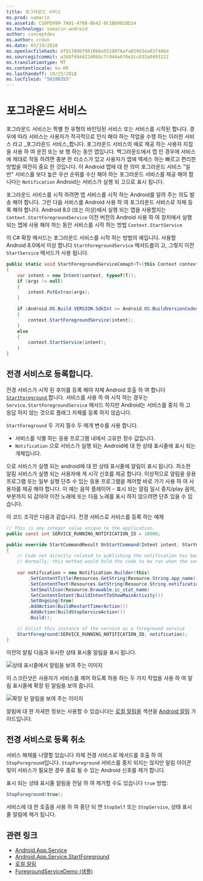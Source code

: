 ```yaml
---
title: 포그라운드 서비스
ms.prod: xamarin
ms.assetid: C10FD999-7A91-4708-B642-0C1B0901BD24
ms.technology: xamarin-android
author: conceptdev
ms.author: crdun
ms.date: 03/19/2018
ms.openlocfilehash: df917896f901060a5518076afa859d34a03f4d6d
ms.sourcegitcommit: e268fd44422d0bbc7c944a678e2cc633a0493122
ms.translationtype: MT
ms.contentlocale: ko-KR
ms.lasthandoff: 10/25/2018
ms.locfileid: "50108355"
---
```

# <a name="foreground-services"></a>포그라운드 서비스

포그라운드 서비스는 특별 한 유형의 바인딩된 서비스 또는 서비스를 시작된 합니다. 경우에 따라 서비스는 사용자가 적극적으로 인식 해야 하는 작업을 수행 하는 이러한 서비스 라고 _포그라운드 서비스_합니다. 포그라운드 서비스의 예로 제공 하는 사용자 지침을 사용 하 여 운전 또는 보 행 하는 동안 앱입니다. 백그라운드에서 앱 인 경우에 서비스에 제대로 작동 하려면 충분 한 리소스가 있고 사용자가 앱에 액세스 하는 빠르고 편리한 방법을 여전히 중요 한 것입니다. 이 Android 앱에 대 한 의미 포그라운드 서비스 "일반" 서비스를 보다 높은 우선 순위를 수신 해야 하는 포그라운드 서비스를 제공 해야 합니다는 `Notification` Android는 서비스가 실행 되 고으로 표시 됩니다.
 
포그라운드 서비스를 시작 하려면 앱 서비스를 시작 하는 Android를 알려 주는 의도 발송 해야 합니다. 그런 다음 서비스를 Android 사용 하 여 포그라운드 서비스로 자체 등록 해야 합니다. Android 8.0 (또는 이상)에서 실행 되는 앱을 사용할지는 `Context.StartForegroundService` 이전 버전의 Android 사용 하 여 장치에서 실행 되는 앱에 사용 해야 하는 동안 서비스를 시작 하는 방법 `Context.StartService`

이 C# 확장 메서드는 포그라운드 서비스를 시작 하는 방법의 예입니다. 사용할 Android 8.0에서 이상 합니다 `StartForegroundService` 메서드를이 고, 그렇지 이전 `StartService` 메서드가 사용 됩니다.  

```csharp
public static void StartForegroundServiceComapt<T>(this Context context, Bundle args = null) where T : Service
{
    var intent = new Intent(context, typeof(T));
    if (args != null) 
    {
        intent.PutExtras(args);
    }

    if (Android.OS.Build.VERSION.SdkInt >= Android.OS.BuildVersionCodes.O)
    {
        context.StartForegroundService(intent);
    }
    else
    {
        context.StartService(intent);
    }
}
```

## <a name="registering-as-a-foreground-service"></a>전경 서비스로 등록합니다.

전경 서비스가 시작 된 후이를 등록 해야 자체 Android 호출 하 여 합니다 [ `StartForeground` ](https://developer.xamarin.com/api/member/Android.App.Service.StartForeground/p/System.Int32/Android.App.Notification/)합니다. 서비스를 사용 하 여 시작 하는 경우는 `Service.StartForegroundService` 메서드 하지만 Android는 서비스를 중지 하 고 응답 하지 않는 것으로 플래그 자체를 등록 하지 않습니다.

`StartForeground` 두 가지 필수 두 매개 변수를 사용 합니다.
 
* 서비스를 식별 하는 응용 프로그램 내에서 고유한 정수 값입니다.
* `Notification` 으로 서비스가 실행 되는 Android에 대 한 상태 표시줄에 표시 되는 개체입니다.

으로 서비스가 실행 되는 android에 대 한 상태 표시줄에 알림이 표시 됩니다. 최소한 알림 서비스가 실행 되는 사용자에 게 시각 신호를 제공 합니다. 이상적으로 알림을 응용 프로그램 또는 일부 실행 단추 수 있는 응용 프로그램을 제어할 바로 가기 사용 하 여 사용자를 제공 해야 합니다. 이 예는 음악 플레이어 &ndash; 표시 되는 알림 일시 중지/play 음악, 부분까지 되 감아야 이전 노래에 또는 다음 노래를 표시 하지 않으려면 단추 있을 수 있습니다. 

이 코드 조각은 다음과 같습니다. 전경 서비스로 서비스를 등록 하는 예제   

```csharp
// This is any integer value unique to the application.
public const int SERVICE_RUNNING_NOTIFICATION_ID = 10000;

public override StartCommandResult OnStartCommand(Intent intent, StartCommandFlags flags, int startId)
{
    // Code not directly related to publishing the notification has been omitted for clarity.
    // Normally, this method would hold the code to be run when the service is started.
    
    var notification = new Notification.Builder(this)
        .SetContentTitle(Resources.GetString(Resource.String.app_name))
        .SetContentText(Resources.GetString(Resource.String.notification_text))
        .SetSmallIcon(Resource.Drawable.ic_stat_name)
        .SetContentIntent(BuildIntentToShowMainActivity())
        .SetOngoing(true)
        .AddAction(BuildRestartTimerAction())
        .AddAction(BuildStopServiceAction())
        .Build();

    // Enlist this instance of the service as a foreground service
    StartForeground(SERVICE_RUNNING_NOTIFICATION_ID, notification);
}
```

이전의 알림 다음과 유사한 상태 표시줄 알림을 표시 됩니다.

![상태 표시줄에서 알림을 보여 주는 이미지](foreground-services-images/foreground-services-01.png "상태 표시줄에서 알림을 보여 주는 이미지")

이 스크린샷은 사용자가 서비스를 제어 하도록 허용 하는 두 가지 작업을 사용 하 여 알림 표시줄에 확장 된 알림을 보여 줍니다.

![확장 된 알림을 보여 주는 이미지](foreground-services-images/foreground-services-02.png "확장된 알림을 보여 주는 이미지입니다.")

알림에 대 한 자세한 정보는 사용할 수 있습니다는 [로컬 알림을](~/android/app-fundamentals/notifications/local-notifications.md) 섹션을 [Android 알림](~/android/app-fundamentals/notifications/index.md) 가이드입니다.

## <a name="unregistering-as-a-foreground-service"></a>전경 서비스로 등록 취소

서비스 해제를 나열할 있습니다 자체 전경 서비스로 메서드를 호출 하 여 `StopForeground`입니다. `StopForeground` 서비스를 중지 되지는 않지만 알림 아이콘 및이 서비스가 필요한 경우 종료 될 수 있는 Android 신호를 제거 합니다.

표시 되는 상태 표시줄 알림을 전달 하 여 제거할 수도 있습니다 `true` 방법: 

```csharp
StopForeground(true);
```

서비스에 대 한 호출을 사용 하 여 중단 되 면 `StopSelf` 또는 `StopService`, 상태 표시줄 알림에 제거 됩니다.

## <a name="related-links"></a>관련 링크

- [Android.App.Service](https://developer.xamarin.com/api/type/Android.App.Service/)
- [Android.App.Service.StartForeground](https://developer.xamarin.com/api/member/Android.App.Service.StartForeground/p/System.Int32/Android.App.Notification/)
- [로컬 알림](~/android/app-fundamentals/notifications/local-notifications.md)
- [ForegroundServiceDemo (샘플)](https://developer.xamarin.com/samples/monodroid/ApplicationFundamentals/ServiceSamples/ForegroundServiceDemo/)
